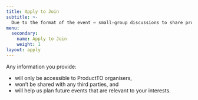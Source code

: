 ```yaml
---
title: Apply to Join
subtitle: >-
  Due to the format of the event – small-group discussions to share problems and learnings from practising Product Managers – we accept applications solely from those with direct experience.
menu:
  secondary:
    name: Apply to Join
    weight: 1
layout: apply
---
```


Any information you provide:
- will only be accessible to ProductTO organisers,
- won’t be shared with any third parties, and
- will help us plan future events that are relevant to your interests.